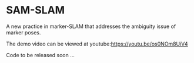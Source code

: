 # SAM-SLAM
A new practice in marker-SLAM that addresses the ambiguity issue of marker poses.

The demo video can be viewed at youtube:https://youtu.be/os0NOm8UiV4

Code to be released soon ...
